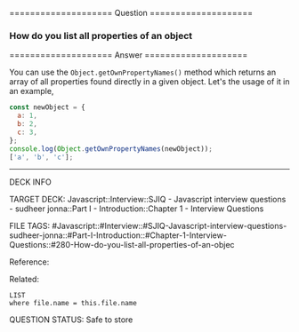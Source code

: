 ==================== Question ====================  

### How do you list all properties of an object  

==================== Answer ====================  

You can use the `Object.getOwnPropertyNames()` method which returns an array of
all properties found directly in a given object. Let's the usage of it in an
example,

```javascript
const newObject = {
  a: 1,
  b: 2,
  c: 3,
};
console.log(Object.getOwnPropertyNames(newObject));
['a', 'b', 'c'];
```

---

DECK INFO

TARGET DECK: Javascript::Interview::SJIQ - Javascript interview questions -
sudheer jonna::Part I - Introduction::Chapter 1 - Interview Questions

FILE TAGS:
#Javascript::#Interview::#SJIQ-Javascript-interview-questions-sudheer-jonna::#Part-I-Introduction::#Chapter-1-Interview-Questions::#280-How-do-you-list-all-properties-of-an-objec

Reference:

Related:

```dataview
LIST
where file.name = this.file.name
```

QUESTION STATUS: Safe to store
